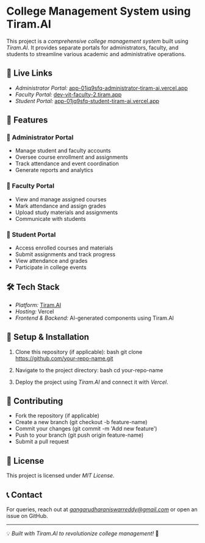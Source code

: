# College Management System using Tiram.AI

This project is a *comprehensive college management system* built using *Tiram.AI*. It provides separate portals for administrators, faculty, and students to streamline various academic and administrative operations.

## 🚀 Live Links
- *Administrator Portal:* [app-01jq9sfq-administrator-tiram-ai.vercel.app](https://app-01jq9sfq-administrator-tiram-ai.vercel.app)
- *Faculty Portal:* [dev-vit-faculty-2.tiram.app](https://dev-vit-faculty-2.tiram.app)
- *Student Portal:* [app-01jq9sfq-student-tiram-ai.vercel.app](https://app-01jq9sfq-student-tiram-ai.vercel.app)

## 📌 Features
### 🔹 Administrator Portal
- Manage student and faculty accounts
- Oversee course enrollment and assignments
- Track attendance and event coordination
- Generate reports and analytics

### 🔹 Faculty Portal
- View and manage assigned courses
- Mark attendance and assign grades
- Upload study materials and assignments
- Communicate with students

### 🔹 Student Portal
- Access enrolled courses and materials
- Submit assignments and track progress
- View attendance and grades
- Participate in college events

## 🛠 Tech Stack
- *Platform:* [Tiram.AI](https://tiram.ai)
- *Hosting:* Vercel
- *Frontend & Backend:* AI-generated components using Tiram.AI

## 📖 Setup & Installation
1. Clone this repository (if applicable):
   bash
   git clone https://github.com/your-repo-name.git
   
2. Navigate to the project directory:
   bash
   cd your-repo-name
   
3. Deploy the project using *Tiram.AI* and connect it with *Vercel*.

## 🎯 Contributing
- Fork the repository (if applicable)
- Create a new branch (git checkout -b feature-name)
- Commit your changes (git commit -m 'Add new feature')
- Push to your branch (git push origin feature-name)
- Submit a pull request

## 📜 License
This project is licensed under *MIT License*.

## 📞 Contact
For queries, reach out at *gangarudharaniswarreddy@gmail.com* or open an issue on GitHub.

---
💡 *Built with Tiram.AI to revolutionize college management!* 🚀
